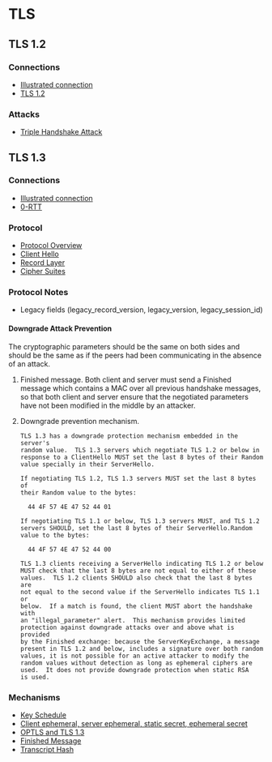 # TLS

## TLS 1.2

### Connections
- [Illustrated connection](https://tls.ulfheim.net/)
- [TLS 1.2](https://www.cloudshark.org/captures/26fa735868c1)

### Attacks
- [Triple Handshake Attack](https://mitls.org/pages/attacks/3SHAKE)

## TLS 1.3

### Connections
- [Illustrated connection](https://tls13.ulfheim.net/)
- [0-RTT](https://www.cloudshark.org/captures/64d433b1585a)

### Protocol
- [Protocol Overview](https://www.davidwong.fr/tls13/#section-2)
- [Client Hello](https://tools.ietf.org/html/rfc8446#section-4.1.2)
- [Record Layer](https://tools.ietf.org/html/rfc8446#section-5.1)
- [Cipher Suites](https://tools.ietf.org/html/rfc8446#appendix-B.4)

### Protocol Notes
- Legacy fields (legacy_record_version, legacy_version, legacy_session_id)

#### Downgrade Attack Prevention
The cryptographic parameters should be the same on both sides and should be the same as if the peers had been communicating in the absence of an attack.

1. Finished message.
Both client and server must send a Finished message which contains a MAC over all previous handshake messages, so that both client and server ensure that the negotiated parameters have not been modified in the middle by an attacker.

2. Downgrade prevention mechanism.
   ```
   TLS 1.3 has a downgrade protection mechanism embedded in the server's
   random value.  TLS 1.3 servers which negotiate TLS 1.2 or below in
   response to a ClientHello MUST set the last 8 bytes of their Random
   value specially in their ServerHello.

   If negotiating TLS 1.2, TLS 1.3 servers MUST set the last 8 bytes of
   their Random value to the bytes:

     44 4F 57 4E 47 52 44 01

   If negotiating TLS 1.1 or below, TLS 1.3 servers MUST, and TLS 1.2
   servers SHOULD, set the last 8 bytes of their ServerHello.Random
   value to the bytes:

     44 4F 57 4E 47 52 44 00

   TLS 1.3 clients receiving a ServerHello indicating TLS 1.2 or below
   MUST check that the last 8 bytes are not equal to either of these
   values.  TLS 1.2 clients SHOULD also check that the last 8 bytes are
   not equal to the second value if the ServerHello indicates TLS 1.1 or
   below.  If a match is found, the client MUST abort the handshake with
   an "illegal_parameter" alert.  This mechanism provides limited
   protection against downgrade attacks over and above what is provided
   by the Finished exchange: because the ServerKeyExchange, a message
   present in TLS 1.2 and below, includes a signature over both random
   values, it is not possible for an active attacker to modify the
   random values without detection as long as ephemeral ciphers are
   used.  It does not provide downgrade protection when static RSA
   is used.
   ```

### Mechanisms
- [Key Schedule](https://www.davidwong.fr/tls13/#section-7.1)
- [Client ephemeral, server ephemeral, static secret, ephemeral secret](https://mailarchive.ietf.org/arch/msg/tls/Xizqq_zj7gaHJD_6Zg7R7Mp25-I/)
- [OPTLS and TLS 1.3](https://rwc.iacr.org/2016/Slides/rwc16-wee.pdf)
- [Finished Message](https://www.davidwong.fr/tls13/#section-4.4.4)
- [Transcript Hash](https://www.davidwong.fr/tls13/#section-4.4.1)

